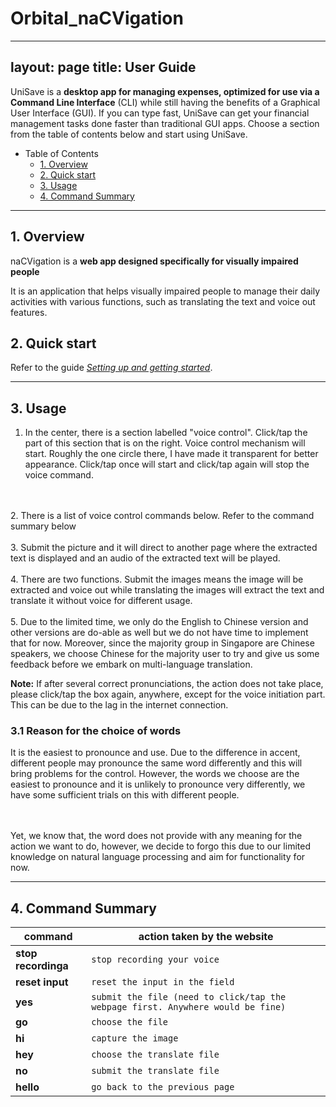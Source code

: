 # Orbital_naCVigation

---
layout: page
title: User Guide
---

UniSave is a **desktop app for managing expenses, optimized for use via a Command Line Interface** (CLI) 
while still having the benefits of a Graphical User Interface (GUI).
If you can type fast, UniSave can get your financial management tasks done faster than traditional GUI apps.
Choose a section from the table of contents below and start using UniSave.

* Table of Contents
    * [1. Overview](#1-overview)
    * [2. Quick start](#2-quick-start)
    * [3. Usage](#3-usage)
    * [4. Command Summary](#6-command-summary)


--------------------------------------------------------------------------------------------------------------------
## 1. Overview
naCVigation is a **web app designed specifically for visually impaired people**

It is an application that helps visually impaired people to manage their daily activities with various functions, such as translating the text and voice out features.


## 2. Quick start

Refer to the guide [_Setting up and getting started_](SettingUp.md).


--------------------------------------------------------------------------------------------------------------------
## 3. Usage

1. In the center, there is a section labelled "voice control". Click/tap the part of this section
that is on the right. Voice control mechanism will start.
Roughly the one circle there, I have made it transparent for better appearance.
Click/tap once will start and click/tap again will stop the voice command.
<br>
<br>
2. There is a list of voice control commands below. Refer to the command summary below
<br>
<br>
3. Submit the picture and it will direct to another page where the extracted text is displayed
and an audio of the extracted text will be played.
<br>
<br>
4. There are two functions. Submit the images means the image will be extracted and voice
out while translating the images will extract the text and translate it without voice for
different usage.
<br>
<br>
5. Due to the limited time, we only do the English to Chinese version and other versions are
do-able as well but we do not have time to implement that for now. Moreover, since the
majority group in Singapore are Chinese speakers, we choose Chinese for the majority
user to try and give us some feedback before we embark on multi-language translation.

**Note:**
If after several correct pronunciations, the action does not take place,
please click/tap the box again, anywhere, except for the voice initiation
part. This can be due to the lag in the internet connection.

### 3.1 Reason for the choice of words
It is the easiest to pronounce and use. Due to the difference in accent,
different people may pronounce the same word differently and this will
bring problems for the control. However, the words we choose are the
easiest to pronounce and it is unlikely to pronounce very differently,
we have some sufficient trials on this with different people.

<br>
<br>
Yet, we know that, the word does not provide with any meaning for the
action we want to do, however, we decide to forgo this due to our
limited knowledge on natural language processing and aim for
functionality for now.

--------------------------------------------------------------------------------------------------------------------

## 4. Command Summary

command | action taken by the website
--------|------------------
**stop recordinga**|`stop recording your voice`
**reset input** | `reset the input in the field`
**yes** | `submit the file (need to click/tap the webpage first. Anywhere would be fine)`
**go** | `choose the file` 
**hi** | `capture the image`
**hey** | `choose the translate file`
**no** | `submit the translate file`
**hello** | `go back to the previous page` 
